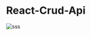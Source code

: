 # React-Crud-Api <br/>
![sss](https://user-images.githubusercontent.com/116298646/223089114-1419ae5d-0b79-44c3-9a2f-90e8c6e4497e.png)
